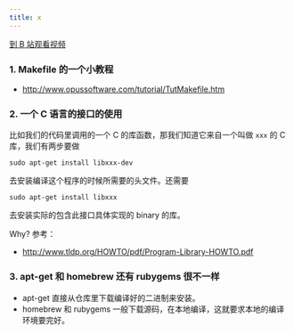 ```yaml
---
title: x
---
```


[到 B 站观看视频]()

### 1. Makefile 的一个小教程
- <http://www.opussoftware.com/tutorial/TutMakefile.htm> 

### 2. 一个 C 语言的接口的使用

比如我们的代码里调用的一个 C 的库函数，那我们知道它来自一个叫做 `xxx` 的 C 库，我们有两步要做

    sudo apt-get install libxxx-dev
    
去安装编译这个程序的时候所需要的头文件。还需要

    sudo apt-get install libxxx
    
去安装实际的包含此接口具体实现的 binary 的库。

Why? 参考：

- <http://www.tldp.org/HOWTO/pdf/Program-Library-HOWTO.pdf> 

### 3. apt-get 和 homebrew 还有 rubygems 很不一样

- apt-get 直接从仓库里下载编译好的二进制来安装。
- homebrew 和 rubygems 
一般下载源码，在本地编译，这就要求本地的编译环境要完好。
